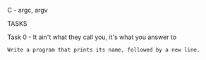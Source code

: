C - argc, argv

TASKS

Task 0 - It ain't what they call you, it's what you answer to

	Write a program that prints its name, followed by a new line.
